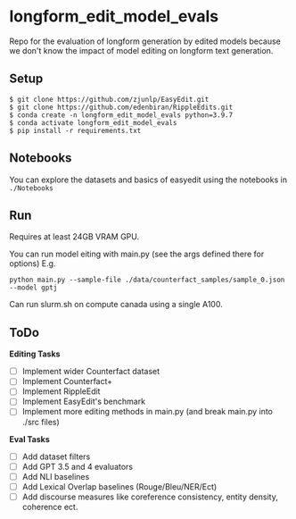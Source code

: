 # longform_edit_model_evals

Repo for the evaluation of longform generation by edited models because we don't know the impact of model editing on longform text generation.

## Setup
```
$ git clone https://github.com/zjunlp/EasyEdit.git
$ git clone https://github.com/edenbiran/RippleEdits.git
$ conda create -n longform_edit_model_evals python=3.9.7
$ conda activate longform_edit_model_evals  
$ pip install -r requirements.txt
```

## Notebooks

You can explore the datasets and basics of easyedit using the notebooks in `./Notebooks`

## Run

Requires at least 24GB VRAM GPU.

You can run model eiting with main.py (see the args defined there for options)
E.g.
```
python main.py --sample-file ./data/counterfact_samples/sample_0.json --model gptj
```

Can run slurm.sh on compute canada using a single A100.

## ToDo

**Editing Tasks**
- [ ] Implement wider Counterfact dataset
- [ ] Implement Counterfact+
- [ ] Implement RippleEdit
- [ ] Implement EasyEdit's benchmark
- [ ] Implement more editing methods in main.py (and break main.py into ./src files)

**Eval Tasks**
- [ ] Add dataset filters
- [ ] Add GPT 3.5 and 4 evaluators
- [ ] Add NLI baselines
- [ ] Add Lexical Overlap baselines (Rouge/Bleu/NER/Ect)
- [ ] Add discourse measures like coreference consistency, entity density, coherence ect.
